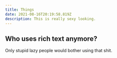 ```yaml
---
title: Things
date: 2021-08-16T20:19:58.819Z
description: This is really sexy looking.
---
```

## Who uses rich text anymore? 
Only stupid lazy people would bother using that shit.